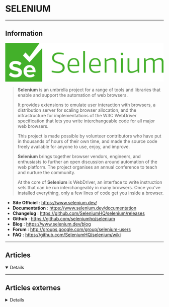 # SELENIUM
----

## <i class="fa-solid fa-hashtag"></i> Information

![Logo](../../_media/apps/selenium/selenium_logo.png ':size=250 :no-zoom')


> <i class="fa-solid fa-quote-left"></i> **Selenium** is an umbrella project for a range of tools and libraries that enable and support the automation of web browsers.
>
> It provides extensions to emulate user interaction with browsers, a distribution server for scaling browser allocation, and the infrastructure for implementations of the W3C WebDriver specification that lets you write interchangeable code for all major web browsers.
>
> This project is made possible by volunteer contributors who have put in thousands of hours of their own time, and made the source code freely available for anyone to use, enjoy, and improve.
>
> **Selenium** brings together browser vendors, engineers, and enthusiasts to further an open discussion around automation of the web platform. The project organises an annual conference to teach and nurture the community.
>
> At the core of **Selenium** is WebDriver, an interface to write instruction sets that can be run interchangeably in many browsers. Once you’ve installed everything, only a few lines of code get you inside a browser. <i class="fa-solid fa-quote-left fa-rotate-180"></i>


- <i class="fa-solid fa-globe"></i> **Site Officiel** : https://www.selenium.dev/
- <i class="fa-solid fa-book"></i> **Documentation** : https://www.selenium.dev/documentation
- <i class="fa-solid fa-file-circle-question"></i> **Changelog** : https://github.com/SeleniumHQ/selenium/releases
- <i class="fa-brands fa-github"></i> **Github** : https://github.com/seleniumhq/selenium
- <i class="fab fa-blogger-b"></i> **Blog** : https://www.selenium.dev/blog
- <i class="fas fa-comments"></i> **Forum** : http://groups.google.com/group/selenium-users
- <i class="far fa-question-circle"></i> **FAQ** : https://github.com/SeleniumHQ/selenium/wiki

---

## <i class="fa-regular fa-newspaper"></i> Articles

<details open>

</details>

---

## <i class="fa-solid fa-glasses"></i> Articles externes

<details>

- [10 Nifty Tips To Bolster Selenium Test Automation](https://dzone.com/articles/10-nifty-tips-to-bolster-selenium-test-automation)
- [3 best practices to develop effective test automation with Selenium](https://hub.packtpub.com/3-best-practices-to-develop-effective-test-automation-with-selenium/)
- [3 Unique Ways To Generate Reports In Selenium Webdriver](http://www.techbeamers.com/generate-reports-selenium-webdriver/)
- [5 Tips Of GUI Tests With Python - Selenium](https://www.dennyzhang.com/python_selenium)
- [6 Ways to Write a Bad Selenium Test Script](https://crossbrowsertesting.com/blog/selenium/6-ways-write-bad-selenium-test/)
- [A Complete Guide to Learning the Selenium IDE](https://dzone.com/articles/a-complete-guide-to-learn-selenium-ide)
- [A Comprehensive Guide to Deal With XPath in Selenium](https://dzone.com/articles/a-comprehensive-guide-to-deal-with-xpath-in-seleni)
- [A Guide To Automation Testing Using Selenium ChromeDriver](https://dzone.com/articles/a-guide-to-automation-testing-using-selenium-chrom)
- [Adding a Selenium-Maven Project From Eclipse to GitHub Repository](https://dzone.com/articles/adding-a-selenium-maven-project-from-eclipse-to-gi)
- [All You Need to Know About Selenium Web Driver](https://dzone.com/articles/all-you-need-to-know-about-selenium-web-driver)
- [Any Advantages of Using taskkill.exe Over the Close Method in Selenium?](https://dzone.com/articles/advantages-of-using-taskkillexe-over-the-close-met)
- [Automated Functional Testing: What It Is and How It Helps?](https://dzone.com/articles/automated-functional-testing-what-it-is-amp-how-it)
- [Automated Selenium Testing with Jest and LambdaTest](https://css-tricks.com/automated-selenium-testing-with-jest-and-lambdatest/)
- [Automated Testing With JUnit and Selenium for Browser Compatibility](https://dzone.com/articles/automated-testing-with-junit-and-selenium-for-brow)
- [Automating Your Feature Testing With Selenium WebDriver](https://www.smashingmagazine.com/2018/04/feature-testing-selenium-webdriver/)
- [Automatiser les tests des application Web avec Selenium](https://blog.stephane-robert.info/post/selenium-strava-kudos/)
- [Beginners Guide for Web Scraping Using Selenium](https://dzone.com/articles/beginners-guide-for-web-scraping-using-selenium-7)
- [Browser Automation Using Selenium (Python)](https://linuxhint.com/browser_automation_selenium_python/)
- [Browserium - An Open Source Contribution to Py Pi](https://dzone.com/articles/browserium-an-open-source-contribution-to-pypi) 
- [Building a Data-Driven, Keyword-Driven, and Hybrid Selenium Framework](https://dzone.com/articles/building-a-data-driven-keyword-driven-and-hybrid-s)
- [Business Driven Development by Selenium Testing With Gherkin](https://dzone.com/articles/business-driven-development-by-selenium-testing-wi)
- [Capybara Setup With Chrome Headless Webdriver on CircleCI With Ruby on Rails Project](https://dzone.com/articles/capybara-setup-with-chrome-headless-webdriver-on-c)
- [Common Selenium XPath Mistakes](https://dzone.com/articles/common-selenium-xpath-mistakes)
- [Complete Guide To Access Forms In Selenium With Java](https://dzone.com/articles/complete-guide-to-access-forms-in-selenium-with-ja)
- [Complete Guide To Selenium Locators In Protractor (Examples)](https://dzone.com/articles/complete-guide-to-selenium-locators-in-protractor)
- [Creating Extent Reports in Selenium Using the Extent API](https://dzone.com/articles/creating-extent-reports-in-selenium-using-extent-a)
- [Cucumber Selenium Tutorial – Perform Website Testing](https://dzone.com/articles/cucumber-selenium-tutorial-know-how-to-perform-web)
- [Dealing vs. Not Having to Deal With Selenium Waits](https://dzone.com/articles/dealing-versus-not-having-to-deal-with-selenium-wa)
- [DesiredCapabilities in Selenium](https://dzone.com/articles/desired-capabilities-in-selenium)
- [Driving Headless Browser Testing With Selenium and Python](https://dzone.com/articles/driving-headless-browser-testing-with-selenium-and)
- [Eggplant Functional: Automatically Run Selenium Standalone Server on Windows](https://dzone.com/articles/eggplant-functional-automatically-run-selenium-sta)
- [Get a GIF of That Failing Selenium Test](https://dzone.com/articles/get-a-gif-out-of-that-selenium-failing-test)
- [Handling Multiple Windows With Protractor For Selenium Testing](https://dzone.com/articles/handling-multiple-windows-with-protractor-for-sele)
- [Hidden Functions In Selenium 4](https://dzone.com/articles/hidden-functions-in-selenium-4-1)
- [How Selenium 4 Relative Locator Can Change The Way You Test?](https://dzone.com/articles/how-selenium-4-relative-locator-can-change-the-way)
- [How to Do Testing with Selenium](https://linuxhint.com/selenium_testing_guide/)
- [How To Download and Upload Files Using Selenium With Java](https://dzone.com/articles/how-to-download-amp-upload-files-using-selenium-wi)
- [How to Find Element by Text with Selenium](https://linuxhint.com/finding_element_by_text_selenium/)
- [How to Get Started with XPath in Selenium – XPath Tutorial](https://www.edureka.co/blog/xpath-in-selenium/)
- [How to Get the Current URL with Selenium](https://linuxhint.com/selenium_url_tracking/)
- [How to handle exceptions and synchronization methods with Selenium WebDriver API](https://hub.packtpub.com/how-to-handle-exceptions-and-synchronization-methods-with-selenium-webdriver-api/)
- [How to Install Selenium WebDriver on Any Computer With Python](https://www.makeuseof.com/how-to-install-selenium-webdriver-on-any-computer-with-python/)
- [How to Integrate Selenium Grid With Docker](https://dzone.com/articles/how-to-integrate-selenium-grid-with-docker)
- [How to Make a Web Crawler With Selenium](https://www.makeuseof.com/tag/make-web-crawler-selenium/)
- [How to Overcome 6 Selenium Automation Testing Challenges](https://dzone.com/articles/how-to-overcome-6-selenium-automation-testing-chal)
- [How to Refresh the Page with Selenium](https://linuxhint.com/refreshing_page_selenium/)
- [How to Set Up Selenium With Python for Modern Web Automation](https://dzone.com/articles/how-to-set-up-selenium-with-python-for-modern-web)
- [How to Take a Screenshot with Selenium](https://linuxhint.com/take_screenshot_selenium/)
- [How to Test a Dynamic Web Page with Selenium WebDriver](https://crossbrowsertesting.com/blog/how-to/test-a-dynamic-web-page-selenium/)
- [How to Test a Pop-up or Alert in Selenium](https://crossbrowsertesting.com/blog/test-automation/automated-test-pop-ups-alerts/)
- [How to Wait for a Page to Load with Selenium](https://linuxhint.com/selenium_page_loading_time/)
- [Improve Your Selenium WebDriver Tests With PyTest](https://dzone.com/articles/improve-your-selenium-webdriver-tests-with-pytest)
- [In Search of the Selenium IDE’s Successor](https://dzone.com/articles/in-search-of-the-selenium-ides-successor)
- [Integrating FitNesse with Selenium](https://dzone.com/articles/integrating-fitnesse-with-selenium)
- [Introduction To Nightwatch.js For Selenium Testing](https://dzone.com/articles/introduction-to-nightwatchjs-for-selenium-testing)
- [Introduction to Selenium 3.0](https://dzone.com/articles/introduction-to-selenium-30)
- [Introduction to Selenium in Python 3](https://linuxhint.com/introduction_selenium_python/)
- [Is There Any Way to Categorize Selenium Tests?](https://dzone.com/articles/is-there-anyway-to-categorize-selenium-tests)
- [JavaScript Asynchrony and Async/Await in Selenium WebDriver Tests](https://dzone.com/articles/javascript-asynchrony-and-asyncawait-in-selenium-w)
- [Locating Elements by CSS Selectors with Selenium](https://linuxhint.com/locating_elements_css/)
- [Locating Elements by TagName in Selenium](https://dzone.com/articles/locating-elements-by-tagname-in-selenium)
- [MSTest Tutorial: Environment Setup For Selenium Testing](https://dzone.com/articles/mstest-tutorial-environment-setup-for-selenium-tes)
- [Parallel Testing with Selenium Webdriver](https://dzone.com/articles/parallel-testing-with-selenium-webdriver-1)
- [Perform Actions Using JavaScript in Python Selenium WebDriver](https://dzone.com/articles/perform-actions-using-javascript-in-python-seleniu)
- [Performance Test With Selenium](https://dzone.com/articles/performance-test-with-selenium)
- [Protractor Tutorial: Handle Mouse Actions and Keyboard Events](https://dzone.com/articles/protractor-tutorial-handle-mouse-actions-amp-keybo)
- [PyTest Tutorial — Parallel Testing With Selenium Grid](https://dzone.com/articles/pytest-tutorial-parallel-testing-with-selenium-gri)
- [Read QR Code Content With Selenium and zxing](https://dzone.com/articles/read-qr-code-content-with-selenium-and-zxing)
- [Run GUI Test With Docker: Detect Web Page Loading Issues](https://www.dennyzhang.com/selenium_docker)
- [Running Selenium Headless with Chrome](https://linuxhint.com/chrome_selenium_headless_running/)
- [Scala: Change Chrome's Default Download Path in Selenium](https://dzone.com/articles/scala-change-chromes-default-download-path-in-sele)
- [Selenium : obtenir et mettre en forme la date du jour](https://blog.sodifrance.fr/selenium-obtenir-et-mettre-en-forme-la-date-du-jour/)
- [Selenium : sélection dynamique d’une OPTION dans un SELECT](https://blog.sodifrance.fr/selenium-selection-dynamique-dune-option-dans-un-select/)
- [Selenium 101: Automating User Actions](https://crossbrowsertesting.com/blog/test-automation/automate-browser-actions/)
- [Selenium 101: Generating Test Reports](https://crossbrowsertesting.com/blog/selenium/selenium-report-generation/)
- [Selenium 101: How To Automate Your Login Process](https://crossbrowsertesting.com/blog/test-automation/automate-login-with-selenium/)
- [Selenium 101: How To Take Screenshots During Automated Tests](https://crossbrowsertesting.com/blog/selenium/screenshot-in-selenium/)
- [Selenium 101: Managing Multiple Tabs](https://crossbrowsertesting.com/blog/test-automation/how-to-handle-multiple-tabs-in-selenium-webdriver/)
- [Selenium 101: Mastering Selenium Design Patterns](https://crossbrowsertesting.com/blog/selenium/selenium-design-patterns/)
- [Selenium 101: Navigating Waits and Sleeps](https://crossbrowsertesting.com/blog/test-automation/sleeps-waits-in-selenium/)
- [Selenium 101: Running Your Test Against Two Browsers at Once](https://crossbrowsertesting.com/blog/how-to/run-test-multiple-browsers-parallel-selenium/)
- [Selenium 4 Is Releasing Soon: What Every QA Must Know](https://dzone.com/articles/selenium-4-is-releasing-soon-what-every-qa-must-kn)
- [Selenium Automating Web Browsers](https://linuxhint.com/selenium-automating-web-browsers/)
- [Selenium Best Practices for Browser Testing](https://crossbrowsertesting.com/blog/test-automation/best-practices-of-selenium-testing/)
- [Selenium C# Tutorial: Using Explicit and Fluent Wait in Selenium](https://dzone.com/articles/selenium-c-tutorial-using-explicit-and-fluent-wait)
- [Sélénium et Shadow DOM](https://blog.sodifrance.fr/selenium-et-shadow-dom/)
- [Selenium Grid 4 and Appium](https://dzone.com/articles/selenium-grid-4-and-appium-1)
- [Selenium Grid Using Docker](https://dzone.com/articles/selenium-grid-using-docker)
- [Selenium Java Tutorial: Automation Testing of a User Sign Up Form](https://dzone.com/articles/selenium-java-tutorial-automation-testing-of-user)
- [Selenium Python Tutorial: Getting Started With Pytest](https://dzone.com/articles/selenium-python-tutorial-getting-started-with-pyte)
- [Selenium WebBriver for Cross-Browser Testing, Part 2](https://dzone.com/articles/selenium-webdriver-for-cross-browser-testing-part)
- [Selenium WebDriver for Cross-Browser Testing, Part 1](https://dzone.com/articles/selenium-webdriver-tutorial-for-cross-browser-test)
- [Selenium WebDriver with Python for Web Automation Testing](https://dzone.com/articles/selenium-webdriver-with-python-for-web-automation)
- [Selenium with Python](https://selenium-python.readthedocs.io/)
- [Selenium: A cost-saving test automation tool for web applications](https://opensourceforu.com/2017/10/selenium-cost-saving-test-automation-tool-web-applications/)
- [Selenium: Can it Compete With Cypress and TestCafe?](https://dzone.com/articles/selenium-can-it-compete-with-cypress-and-testcafe)
- [Selenoid. Selenium in Docker](https://gainanov.pro/eng-blog/devops/selenium-in-docker-with-selenoid/)
- [Shadow Root DOM and Custom HTML Tags Automation Using Selenium](https://dzone.com/articles/shadow-root-dom-amp-custom-html-tags-automation-us)
- [Starting the DevOps Journey Using Cucumber and Selenium](https://opensourceforu.com/2017/11/starting-devops-journey-using-cucumber-selenium/)
- [Step-by-Step Load Testing Guide: Selenium](https://dzone.com/articles/step-by-step-load-testing-guide-selenium)
- [Test Automation Using Pytest and Selenium WebDriver](https://www.lambdatest.com/blog/test-automation-using-pytest-and-selenium-webdriver/)
- [Test Selenium IDE – quelques fonctionnalités utiles](https://blog.sodifrance.fr/test-selenium-ide-quelques-fonctionnalites-utiles/)
- [Tester avec « selenium » sous différentes plate-formes (IE, Firefox, etc…) vos sites internet / intranet](http://monblog.system-linux.net/blog/2010/03/07/tester-avec-selenium-sous-differentes-plate-formes-ie-firefox-etc-vos-sites-internetintranet/)
- [The Long and Short of Waits in Web Applications Using Selenium](https://opensourceforu.com/2017/11/the-long-and-short-of-waits-in-web-applications-using-selenium/)
- [The Perfect Way To Maintain Your Selenium Test Automation](https://dzone.com/articles/the-perfect-way-to-maintain-your-selenium-test-aut)
- [The Top Resources Around the Web For Learning Selenium WebDriver](https://dzone.com/articles/the-top-resources-around-the-web-for-learning-sele)
- [Top 13 Resources for Learning Selenium Automation](https://dzone.com/articles/top-13-resources-for-learning-selenium-automation)
- [Top 27 Best Practices For Selenium Test Automation](https://dzone.com/articles/top-27-best-practices-for-selenium-test-automation)
- [Top 28 Selenium WebDriver Commands in NUnit For Test Automation](https://dzone.com/articles/top-28-selenium-webdriver-commands-in-nunit-for-te)
- [Top 3 Selenium IDE alternatives for Firefox & Chrome](https://dzone.com/articles/selenium-ide-alternatives-chrome-firefox)
- [Using Selenium To Clear Browsing Data In Chrome](https://dzone.com/articles/using-selenium-to-clear-browsing-data-in-chrome)
- [Using Selenium with Firefox Driver](https://linuxhint.com/using_selenium_firefox_driver/)
- [Using the behave Framework for Selenium BDD Testing: A Tutorial](https://dzone.com/articles/using-the-behave-framework-for-selenium-bdd-testin)
- [Using XPath and Selenium to Find an Element in HTML Page](https://linuxhint.com/html_element_finding_using_xpath_and_selenium/)
- [Web Automation. Selenium WebDriver and Python](https://gainanov.pro/eng-blog/dev/selenium-python/)
- [WebDriverIO Tutorial For Handling Dropdown In Selenium](https://dzone.com/articles/webdriverio-tutorial-for-handling-dropdown-in-sele)
- [WebdriverIO Tutorial: Browser Commands for Selenium Testing](https://dzone.com/articles/webdriverio-tutorial-browser-commands-for-selenium)
- [WebDriverIO Tutorial: Handling Alerts and Overlay In Selenium](https://dzone.com/articles/webdriverio-tutorial-handling-alerts-amp-overlay-i)
- [What Is Parallel Testing and Why to Adopt it?](https://dzone.com/articles/what-is-parallel-testing-and-why-to-adopt-it)
- [What is Selenium? Getting started with Selenium Automation Testing](https://www.edureka.co/blog/what-is-selenium/)
- [Write Your First Automation Script In Just 20 Mins!](https://www.lambdatest.com/blog/write-your-first-automation-script-in-20-mins/)
- [XUnit Testing Tutorial: Environment Setup For Selenium Testing](https://dzone.com/articles/xunit-testing-tutorial-environment-setup-for-selen)
- https://intellipaat.com/tutorial/selenium-tutorial/
- https://www.guru99.com/selenium-tutorial.html

</details>